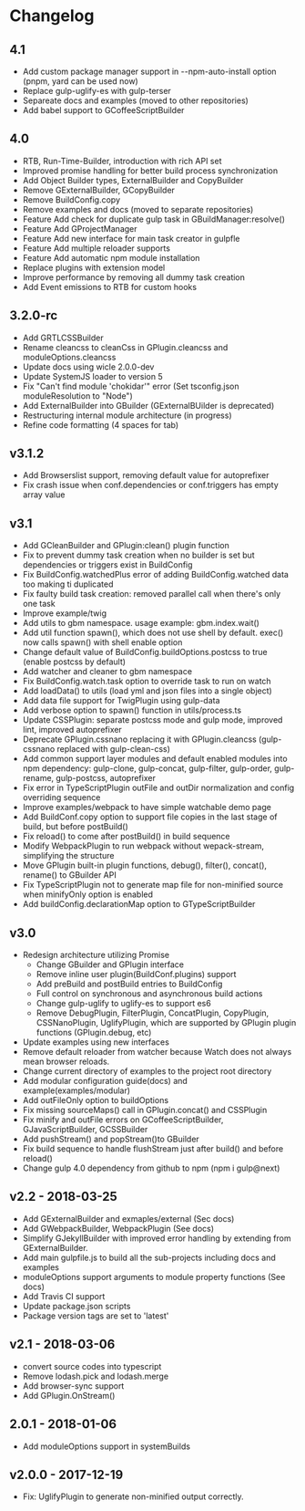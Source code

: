 # Changelog

## 4.1
- Add custom package manager support in --npm-auto-install option (pnpm, yard can be used now)
- Replace gulp-uglify-es with gulp-terser
- Separeate docs and examples (moved to other repositories)
- Add babel support to GCoffeeScriptBuilder


## 4.0
- RTB, Run-Time-Builder, introduction with rich API set
- Improved promise handling for better build process synchronization
- Add Object Builder types, ExternalBuilder and CopyBuilder
- Remove GExternalBuilder, GCopyBuilder
- Remove BuildConfig.copy
- Remove examples and docs (moved to separate repositories)
- Feature Add check for duplicate gulp task in GBuildManager:resolve()
- Feature Add GProjectManager
- Feature Add new interface for main task creator in gulpfle
- Feature Add multiple reloader supports
- Feature Add automatic npm module installation
- Replace plugins with extension model
- Improve performance by removing all dummy task creation
- Add Event emissions to RTB for custom hooks


## 3.2.0-rc
- Add GRTLCSSBuilder
- Rename cleancss to cleanCss in GPlugin.cleancss and moduleOptions.cleancss
- Update docs using wicle 2.0.0-dev
- Update SystemJS loader to version 5
- Fix "Can't find module 'chokidar'" error (Set tsconfig.json moduleResolution to "Node")
- Add ExternalBuilder into GBuilder (GExternalBUilder is deprecated)
- Restructuring internal module architecture (in progress)
- Refine code formatting (4 spaces for tab)

## v3.1.2
- Add Browserslist support, removing default value for autoprefixer
- Fix crash issue when conf.dependencies or conf.triggers has empty array value

## v3.1
- Add GCleanBuilder and GPlugin:clean() plugin function
- Fix to prevent dummy task creation when no builder is set but dependencies or triggers exist in BuildConfig
- Fix BuildConfig.watchedPlus error of adding BuildConfig.watched data too making ti duplicated
- Fix faulty build task creation: removed parallel call when there's only one task
- Improve example/twig
- Add utils to gbm namespace. usage example: gbm.index.wait()
- Add util function spawn(), which does not use shell by default. exec() now calls spawn() with shell enable option
- Change default value of BuildConfig.buildOptions.postcss to true (enable postcss by default)
- Add watcher and cleaner to gbm namespace
- Fix BuildConfig.watch.task option to override task to run on watch
- Add loadData() to utils (load yml and json files into a single object)
- Add data file support for TwigPlugin using gulp-data
- Add verbose option to spawn() function in utils/process.ts
- Update CSSPlugin: separate postcss mode and gulp mode, improved lint, improved autoprefixer
- Deprecate GPlugin.cssnano replacing it with GPlugin.cleancss (gulp-cssnano replaced with gulp-clean-css)
- Add common support layer modules and default enabled modules into npm dependency: gulp-clone, gulp-concat, gulp-filter, gulp-order, gulp-rename, gulp-postcss, autoprefixer
- Fix error in TypeScriptPlugin outFile and outDir normalization and config overriding sequence
- Improve examples/webpack to have simple watchable demo page
- Add BuildConf.copy option to support file copies in the last stage of build, but before postBuild()
- Fix reload() to come after postBuild() in build sequence
- Modify WebpackPlugin to run webpack without wepack-stream, simplifying the structure
- Move GPlugin built-in plugin functions, debug(), filter(), concat(), rename() to GBuilder API
- Fix TypeScriptPlugin not to generate map file for non-minified source when minifyOnly option is enabled
- Add buildConfig.declarationMap option to GTypeScriptBuilder

## v3.0
- Redesign architecture utilizing Promise
  - Change GBuilder and GPlugin interface
  - Remove inline user plugin(BuildConf.plugins) support
  - Add preBuild and postBuild entries to BuildConfig
  - Full control on synchronous and asynchronous build actions
  - Change gulp-uglify to uglify-es to support es6
  - Remove DebugPlugin, FilterPlugin, ConcatPlugin, CopyPlugin, CSSNanoPlugin, UglifyPlugin, which are supported by GPlugin plugin functions (GPlugin.debug, etc)
- Update examples using new interfaces
- Remove default reloader from watcher because Watch does not always mean browser reloads.
- Change current directory of examples to the project root directory
- Add modular configuration guide(docs) and example(examples/modular)
- Add outFileOnly option to buildOptions
- Fix missing sourceMaps() call in GPlugin.concat() and CSSPlugin
- Fix minify and outFile errors on GCoffeeScriptBuilder, GJavaScriptBuilder, GCSSBuilder
- Add pushStream() and popStream()to GBuilder
- Fix build sequence to handle flushStream just after build() and before reload()
- Change gulp 4.0 dependency from github to npm (npm i gulp@next)

## v2.2 - 2018-03-25
- Add GExternalBuilder and exmaples/external (Sec docs)
- Add GWebpackBuilder, WebpackPlugin (See docs)
- Simplify GJekyllBuilder with improved error handling by extending from GExternalBuilder.
- Add main gulpfile.js to build all the sub-projects including docs and examples
- moduleOptions support arguments to module property functions (See docs)
- Add Travis CI support
- Update package.json scripts
- Package version tags are set to 'latest'

## v2.1 - 2018-03-06
- convert source codes into typescript
- Remove lodash.pick and lodash.merge
- Add browser-sync support
- Add GPlugin.OnStream()

## 2.0.1 - 2018-01-06
- Add moduleOptions support in systemBuilds

## v2.0.0 - 2017-12-19
- Fix: UglifyPlugin to generate non-minified output correctly.
